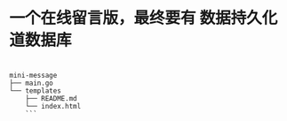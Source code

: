 # 一个在线留言版，最终要有 数据持久化道数据库

# 
```shell
mini-message
├── main.go
└── templates
    ├── README.md
    └── index.html
    ```